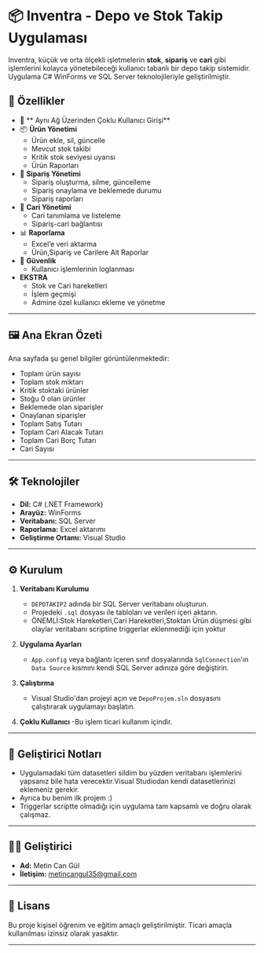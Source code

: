 # 📦 Inventra - Depo ve Stok Takip Uygulaması

Inventra, küçük ve orta ölçekli işletmelerin **stok**, **sipariş** ve  **cari** gibi işlemlerini kolayca yönetebileceği kullanıcı tabanlı bir depo takip sistemidir. Uygulama C# WinForms ve SQL Server teknolojileriyle geliştirilmiştir.

## 🚀 Özellikler

- 👤 ** Aynı Ağ Üzerinden Çoklu Kullanıcı Girişi**
- 📦 **Ürün Yönetimi**
  - Ürün ekle, sil, güncelle
  - Mevcut stok takibi
  - Kritik stok seviyesi uyarısı
  - Ürün Raporları
- 📑 **Sipariş Yönetimi**
  - Sipariş oluşturma, silme, güncelleme
  - Sipariş onaylama ve beklemede durumu
  - Sipariş raporları
- 🧾 **Cari Yönetimi**
  - Cari tanımlama ve listeleme
  - Sipariş-cari bağlantısı
- 📊 **Raporlama**
  - Excel’e veri aktarma
  - Ürün,Sipariş ve Carilere Ait Raporlar
- 🔐 **Güvenlik**
  - Kullanıcı işlemlerinin loglanması
- **EKSTRA**
  - Stok ve Cari hareketleri
  - İşlem geçmişi
  - Admine özel kullanıcı ekleme ve yönetme
  

---

## 🖼️ Ana Ekran Özeti

Ana sayfada şu genel bilgiler görüntülenmektedir:
- Toplam ürün sayısı
- Toplam stok miktarı
- Kritik stoktaki ürünler
- Stoğu 0 olan ürünler
- Beklemede olan siparişler
- Onaylanan siparişler
- Toplam Satış Tutarı
- Toplam Cari Alacak Tutarı
- Toplam Cari Borç Tutarı
- Cari Sayısı

---

## 🛠️ Teknolojiler

- **Dil:** C# (.NET Framework)
- **Arayüz:** WinForms
- **Veritabanı:** SQL Server
- **Raporlama:**  Excel aktarımı
- **Geliştirme Ortamı:** Visual Studio

---

## ⚙️ Kurulum

1. **Veritabanı Kurulumu**
   - `DEPOTAKIP2` adında bir SQL Server veritabanı oluşturun.
   - Projedeki `.sql` dosyası ile tabloları ve verileri içeri aktarın.
   - ÖNEMLİ:Stok Hareketleri,Cari Hareketleri,Stoktan Ürün düşmesi gibi olaylar veritabanı scriptine triggerlar eklenmediği için yoktur

2. **Uygulama Ayarları**
   - `App.config` veya bağlantı içeren sınıf dosyalarında `SqlConnection`'ın `Data Source` kısmını kendi SQL Server adınıza göre değiştirin.

3. **Çalıştırma**
   - Visual Studio'dan projeyi açın ve `DepoProjem.sln` dosyasını çalıştırarak uygulamayı başlatın.
     
4. **Çoklu Kullanıcı**
   -Bu işlem ticari kullanım içindir.
---


## 📌 Geliştirici Notları

- Uygulamadaki tüm datasetleri sildim bu yüzden veritabanı işlemlerini yapsanız bile hata verecektir.Visual Studiodan kendi datasetlerinizi eklemeniz gerekir.
- Ayrıca bu benim ilk projem :)
- Triggerlar scriptte olmadığı için uygulama tam kapsamlı ve doğru olarak çalışmaz.

---

## 👨‍💻 Geliştirici

- **Ad:** Metin Can Gül  
- **İletişim:** metincangul35@gmail.com

---

## 📝 Lisans

Bu proje kişisel öğrenim ve eğitim amaçlı geliştirilmiştir. Ticari amaçla kullanılması izinsiz olarak yasaktır.

---

